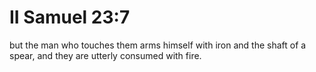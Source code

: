 # II Samuel 23:7

but the man who touches them arms himself with iron and the shaft of a spear, and they are utterly consumed with fire.
